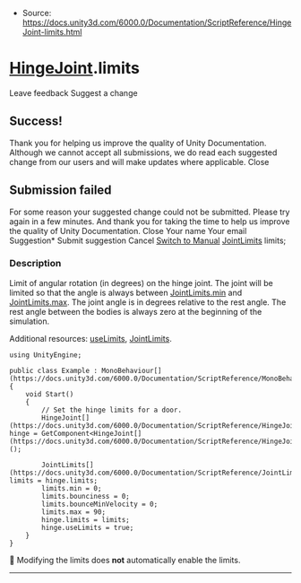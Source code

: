 * Source: https://docs.unity3d.com/6000.0/Documentation/ScriptReference/HingeJoint-limits.html

#  [HingeJoint](https://docs.unity3d.com/6000.0/Documentation/ScriptReference/HingeJoint.html).limits
Leave feedback
Suggest a change
## Success!
Thank you for helping us improve the quality of Unity Documentation. Although we cannot accept all submissions, we do read each suggested change from our users and will make updates where applicable.
Close
## Submission failed
For some reason your suggested change could not be submitted. Please <a>try again</a> in a few minutes. And thank you for taking the time to help us improve the quality of Unity Documentation.
Close
Your name Your email Suggestion* Submit suggestion
Cancel
[Switch to Manual](https://docs.unity3d.com/6000.0/Documentation/Manual/class-HingeJoint.html "Go to HingeJoint Component in the Manual")
[JointLimits](https://docs.unity3d.com/6000.0/Documentation/ScriptReference/JointLimits.html) limits; 
### Description
Limit of angular rotation (in degrees) on the hinge joint.
The joint will be limited so that the angle is always between [JointLimits.min](https://docs.unity3d.com/6000.0/Documentation/ScriptReference/JointLimits-min.html) and [JointLimits.max](https://docs.unity3d.com/6000.0/Documentation/ScriptReference/JointLimits-max.html). The joint angle is in degrees relative to the rest angle. The rest angle between the bodies is always zero at the beginning of the simulation.  
  
Additional resources: [useLimits](https://docs.unity3d.com/6000.0/Documentation/ScriptReference/HingeJoint-useLimits.html), [JointLimits](https://docs.unity3d.com/6000.0/Documentation/ScriptReference/JointLimits.html).
```
using UnityEngine;  
  
public class Example : MonoBehaviour[](https://docs.unity3d.com/6000.0/Documentation/ScriptReference/MonoBehaviour.html)
{
    void Start()
    {
        // Set the hinge limits for a door.
        HingeJoint[](https://docs.unity3d.com/6000.0/Documentation/ScriptReference/HingeJoint.html) hinge = GetComponent<HingeJoint[](https://docs.unity3d.com/6000.0/Documentation/ScriptReference/HingeJoint.html)>();  
  
        JointLimits[](https://docs.unity3d.com/6000.0/Documentation/ScriptReference/JointLimits.html) limits = hinge.limits;
        limits.min = 0;
        limits.bounciness = 0;
        limits.bounceMinVelocity = 0;
        limits.max = 90;
        hinge.limits = limits;
        hinge.useLimits = true;
    }
}

```

Modifying the limits does **not** automatically enable the limits.
* * *
